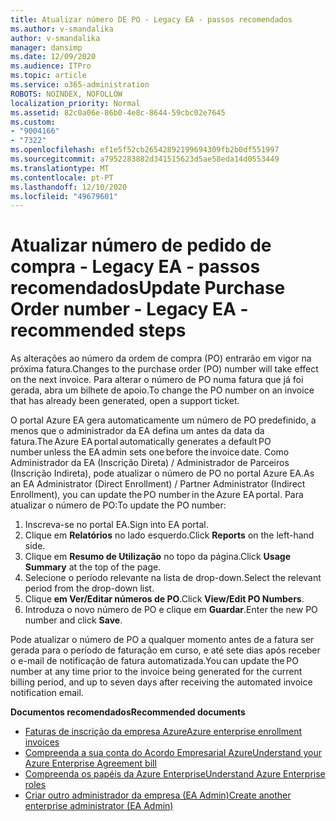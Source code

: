 ```yaml
---
title: Atualizar número DE PO - Legacy EA - passos recomendados
ms.author: v-smandalika
author: v-smandalika
manager: dansimp
ms.date: 12/09/2020
ms.audience: ITPro
ms.topic: article
ms.service: o365-administration
ROBOTS: NOINDEX, NOFOLLOW
localization_priority: Normal
ms.assetid: 82c0a06e-86b0-4e8c-8644-59cbc02e7645
ms.custom:
- "9004166"
- "7322"
ms.openlocfilehash: ef1e5f52cb26542892199694309fb2b0df551997
ms.sourcegitcommit: a7952283882d341515623d5ae58eda14d0553449
ms.translationtype: MT
ms.contentlocale: pt-PT
ms.lasthandoff: 12/10/2020
ms.locfileid: "49679601"
---
```

# <a name="update-purchase-order-number---legacy-ea---recommended-steps"></a><span data-ttu-id="36c42-102">Atualizar número de pedido de compra - Legacy EA - passos recomendados</span><span class="sxs-lookup"><span data-stu-id="36c42-102">Update Purchase Order number - Legacy EA - recommended steps</span></span>

<span data-ttu-id="36c42-103">As alterações ao número da ordem de compra (PO) entrarão em vigor na próxima fatura.</span><span class="sxs-lookup"><span data-stu-id="36c42-103">Changes to the purchase order (PO) number will take effect on the next invoice.</span></span> <span data-ttu-id="36c42-104">Para alterar o número de PO numa fatura que já foi gerada, abra um bilhete de apoio.</span><span class="sxs-lookup"><span data-stu-id="36c42-104">To change the PO number on an invoice that has already been generated, open a support ticket.</span></span> 

<span data-ttu-id="36c42-105">O portal Azure EA gera automaticamente um número de PO predefinido, a menos que o administrador da EA defina um antes da data da fatura.</span><span class="sxs-lookup"><span data-stu-id="36c42-105">The Azure EA portal automatically generates a default PO number unless the EA admin sets one before the invoice date.</span></span> <span data-ttu-id="36c42-106">Como Administrador da EA (Inscrição Direta) / Administrador de Parceiros (Inscrição Indireta), pode atualizar o número de PO no portal Azure EA.</span><span class="sxs-lookup"><span data-stu-id="36c42-106">As an EA Administrator (Direct Enrollment) / Partner Administrator (Indirect Enrollment), you can update the PO number in the Azure EA portal.</span></span> <span data-ttu-id="36c42-107">Para atualizar o número de PO:</span><span class="sxs-lookup"><span data-stu-id="36c42-107">To update the PO number:</span></span>

1. <span data-ttu-id="36c42-108">Inscreva-se no portal EA.</span><span class="sxs-lookup"><span data-stu-id="36c42-108">Sign into EA portal.</span></span>
2. <span data-ttu-id="36c42-109">Clique em **Relatórios** no lado esquerdo.</span><span class="sxs-lookup"><span data-stu-id="36c42-109">Click **Reports** on the left-hand side.</span></span>
3. <span data-ttu-id="36c42-110">Clique em **Resumo de Utilização** no topo da página.</span><span class="sxs-lookup"><span data-stu-id="36c42-110">Click **Usage Summary** at the top of the page.</span></span>
4. <span data-ttu-id="36c42-111">Selecione o período relevante na lista de drop-down.</span><span class="sxs-lookup"><span data-stu-id="36c42-111">Select the relevant period from the drop-down list.</span></span>
5. <span data-ttu-id="36c42-112">Clique **em Ver/Editar números de PO**.</span><span class="sxs-lookup"><span data-stu-id="36c42-112">Click **View/Edit PO Numbers**.</span></span>
6. <span data-ttu-id="36c42-113">Introduza o novo número de PO e clique em **Guardar**.</span><span class="sxs-lookup"><span data-stu-id="36c42-113">Enter the new PO number and click **Save**.</span></span>

<span data-ttu-id="36c42-114">Pode atualizar o número de PO a qualquer momento antes de a fatura ser gerada para o período de faturação em curso, e até sete dias após receber o e-mail de notificação de fatura automatizada.</span><span class="sxs-lookup"><span data-stu-id="36c42-114">You can update the PO number at any time prior to the invoice being generated for the current billing period, and up to seven days after receiving the automated invoice notification email.</span></span> 

<span data-ttu-id="36c42-115">**Documentos recomendados**</span><span class="sxs-lookup"><span data-stu-id="36c42-115">**Recommended documents**</span></span>

- [<span data-ttu-id="36c42-116">Faturas de inscrição da empresa Azure</span><span class="sxs-lookup"><span data-stu-id="36c42-116">Azure enterprise enrollment invoices</span></span>](https://docs.microsoft.com/azure/cost-management-billing/manage/ea-portal-enrollment-invoices) 
- [<span data-ttu-id="36c42-117">Compreenda a sua conta do Acordo Empresarial Azure</span><span class="sxs-lookup"><span data-stu-id="36c42-117">Understand your Azure Enterprise Agreement bill</span></span>](https://docs.microsoft.com/azure/cost-management-billing/understand/review-enterprise-agreement-bill)  
- [<span data-ttu-id="36c42-118">Compreenda os papéis da Azure Enterprise</span><span class="sxs-lookup"><span data-stu-id="36c42-118">Understand Azure Enterprise roles</span></span>](https://docs.microsoft.com/azure/cost-management-billing/manage/understand-ea-roles#add-a-new-enterprise-administrator) 
- [<span data-ttu-id="36c42-119">Criar outro administrador da empresa (EA Admin)</span><span class="sxs-lookup"><span data-stu-id="36c42-119">Create another enterprise administrator (EA Admin)</span></span>](https://docs.microsoft.com/azure/cost-management-billing/manage/ea-portal-administration#create-another-enterprise-administrator)
